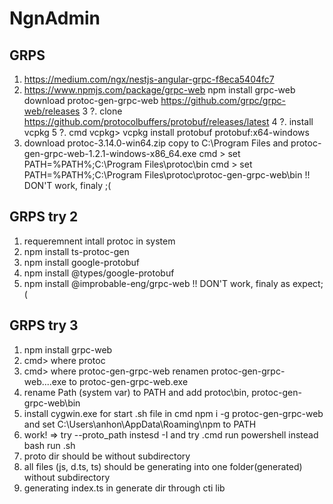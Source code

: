 # NgnAdmin
## GRPS
1. https://medium.com/ngx/nestjs-angular-grpc-f8eca5404fc7
2. https://www.npmjs.com/package/grpc-web 
    npm install grpc-web 
    download protoc-gen-grpc-web https://github.com/grpc/grpc-web/releases
3 ?. clone https://github.com/protocolbuffers/protobuf/releases/latest
4 ?. install vcpkg
5 ?. cmd vcpkg> vcpkg install protobuf protobuf:x64-windows
6. download protoc-3.14.0-win64.zip copy to C:\Program Files and protoc-gen-grpc-web-1.2.1-windows-x86_64.exe
      cmd > set PATH=%PATH%;C:\Program Files\protoc\bin
      cmd > set PATH=%PATH%;C:\Program Files\protoc\protoc-gen-grpc-web\bin 
!! DON'T work, finaly ;(
## GRPS try 2
1. requeremnent intall protoc in system
2. npm install ts-protoc-gen
2. npm install google-protobuf
2. npm install @types/google-protobuf
3. npm install @improbable-eng/grpc-web
!! DON'T work, finaly as expect;(
## GRPS try 3 
1. npm install grpc-web
2. cmd> where protoc
3. cmd> where protoc-gen-grpc-web 
                  renamen protoc-gen-grpc-web....exe to protoc-gen-grpc-web.exe
4. rename Path (system var) to PATH and add protoc\bin, protoc-gen-grpc-web\bin
5. install cygwin.exe for start .sh file in cmd 
        npm i -g protoc-gen-grpc-web and set C:\Users\anhon\AppData\Roaming\npm to PATH
6. work! => try --proto_path instesd -I and try .cmd run powershell instead bash run .sh
7. proto dir should be without subdirectory
8. all files (js, d.ts, ts) should be generating into one folder(generated) without subdirectory
9. generating index.ts in generate dir through cti lib